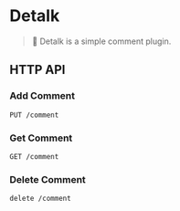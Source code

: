 # Detalk

> :tada: Detalk is a simple comment plugin.

## HTTP API

### Add Comment

```
PUT /comment
```

### Get Comment

```
GET /comment
```

### Delete Comment

```
delete /comment
```